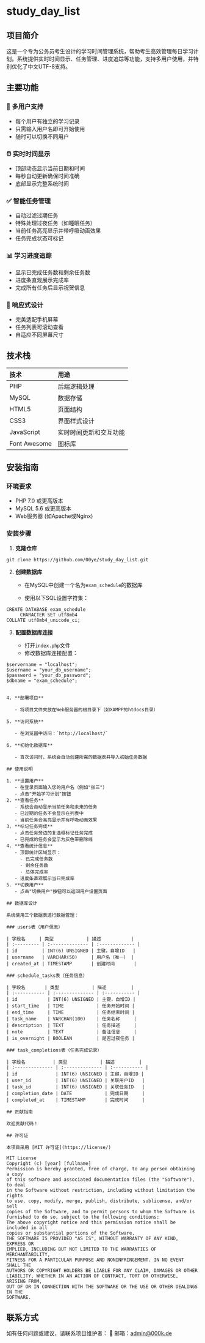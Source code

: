 # study_day_list
## 项目简介

这是一个专为公务员考生设计的学习时间管理系统，帮助考生高效管理每日学习计划。系统提供实时时间显示、任务管理、进度追踪等功能，支持多用户使用，并特别优化了中文UTF-8支持。

## 主要功能

### 📅 多用户支持

- 每个用户有独立的学习记录
- 只需输入用户名即可开始使用
- 随时可以切换不同用户

### ⏰ 实时时间显示

- 顶部动态显示当前日期和时间
- 每秒自动更新确保时间准确
- 底部显示完整系统时间

### ✅ 智能任务管理

- 自动过滤过期任务
- 特殊处理过夜任务（如睡眠任务）
- 当前任务高亮显示并带呼吸动画效果
- 任务完成状态可标记

### 📊 学习进度追踪

- 显示已完成任务数和剩余任务数
- 进度条直观展示完成率
- 完成所有任务后显示祝贺信息

### 📱 响应式设计

- 完美适配手机屏幕
- 任务列表可滚动查看
- 自适应不同屏幕尺寸

## 技术栈

| 技术         | 用途                   |
| :----------- | :--------------------- |
| PHP          | 后端逻辑处理           |
| MySQL        | 数据存储               |
| HTML5        | 页面结构               |
| CSS3         | 界面样式设计           |
| JavaScript   | 实时时间更新和交互功能 |
| Font Awesome | 图标库                 |

## 安装指南

### 环境要求

- PHP 7.0 或更高版本
- MySQL 5.6 或更高版本
- Web服务器 (如Apache或Nginx)

### 安装步骤

1. **克隆仓库**

```
git clone https://github.com/00ye/study_day_list.git
```


2. **创建数据库**

   - 在MySQL中创建一个名为`exam_schedule`的数据库

   - 使用以下SQL设置字符集：
```
CREATE DATABASE exam_schedule 
     CHARACTER SET utf8mb4 
COLLATE utf8mb4_unicode_ci;
```
3. **配置数据库连接**

   - 打开`index.php`文件
   - 修改数据库连接配置：

```
$servername = "localhost";
$username = "your_db_username";
$password = "your_db_password";
$dbname = "exam_schedule";
```
```
   
4. **部署项目**

   - 将项目文件夹放在Web服务器的根目录下（如XAMPP的htdocs目录）

5. **访问系统**

   - 在浏览器中访问：`http://localhost/`

6. **初始化数据库**

   - 首次访问时，系统会自动创建所需的数据表并导入初始任务数据

## 使用说明

1. **设置用户**
   - 在登录页面输入您的用户名（例如"张三"）
   - 点击"开始学习计划"按钮
2. **查看任务**
   - 系统会自动显示当前任务和未来的任务
   - 已过期的任务不会显示在列表中
   - 当前任务会高亮显示并有呼吸动画效果
3. **标记任务完成**
   - 点击任务旁边的复选框标记任务完成
   - 已完成的任务会显示为灰色带删除线
4. **查看统计信息**
   - 顶部统计区域显示：
     - 已完成任务数
     - 剩余任务数
     - 总体完成率
   - 进度条直观展示当日完成率
5. **切换用户**
   - 点击"切换用户"按钮可以返回用户设置页面

## 数据库设计

系统使用三个数据表进行数据管理：

### users表（用户信息）

| 字段名     | 类型            | 描述           |
| :--------- | :-------------- | :------------- |
| id         | INT(6) UNSIGNED | 主键，自增ID   |
| username   | VARCHAR(50)     | 用户名（唯一） |
| created_at | TIMESTAMP       | 创建时间       |

### schedule_tasks表（任务信息）

| 字段名       | 类型            | 描述         |
| :----------- | :-------------- | :----------- |
| id           | INT(6) UNSIGNED | 主键，自增ID |
| start_time   | TIME            | 任务开始时间 |
| end_time     | TIME            | 任务结束时间 |
| task_name    | VARCHAR(100)    | 任务名称     |
| description  | TEXT            | 任务描述     |
| note         | TEXT            | 备注信息     |
| is_overnight | BOOLEAN         | 是否过夜任务 |

### task_completions表（任务完成记录）

| 字段名          | 类型            | 描述         |
| :-------------- | :-------------- | :----------- |
| id              | INT(6) UNSIGNED | 主键，自增ID |
| user_id         | INT(6) UNSIGNED | 关联用户ID   |
| task_id         | INT(6) UNSIGNED | 关联任务ID   |
| completion_date | DATE            | 完成日期     |
| completed_at    | TIMESTAMP       | 完成时间     |

## 贡献指南

欢迎贡献代码！

## 许可证

本项目采用 [MIT 许可证](https://license/)

```
```
MIT License
Copyright (c) [year] [fullname]
Permission is hereby granted, free of charge, to any person obtaining a copy
of this software and associated documentation files (the "Software"), to deal
in the Software without restriction, including without limitation the rights
to use, copy, modify, merge, publish, distribute, sublicense, and/or sell
copies of the Software, and to permit persons to whom the Software is
furnished to do so, subject to the following conditions:
The above copyright notice and this permission notice shall be included in all
copies or substantial portions of the Software.
THE SOFTWARE IS PROVIDED "AS IS", WITHOUT WARRANTY OF ANY KIND, EXPRESS OR
IMPLIED, INCLUDING BUT NOT LIMITED TO THE WARRANTIES OF MERCHANTABILITY,
FITNESS FOR A PARTICULAR PURPOSE AND NONINFRINGEMENT. IN NO EVENT SHALL THE
AUTHORS OR COPYRIGHT HOLDERS BE LIABLE FOR ANY CLAIM, DAMAGES OR OTHER
LIABILITY, WHETHER IN AN ACTION OF CONTRACT, TORT OR OTHERWISE, ARISING FROM,
OUT OF OR IN CONNECTION WITH THE SOFTWARE OR THE USE OR OTHER DEALINGS IN THE
SOFTWARE.
```


## 联系方式

如有任何问题或建议，请联系项目维护者：
📧 邮箱：[admin@000k.de](https://mailto:admin@000k.de/)